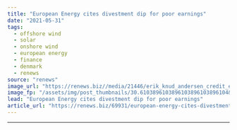```yaml
---
title: "European Energy cites divestment dip for poor earnings"
date: "2021-05-31"
tags: 
  - offshore wind
  - solar
  - onshore wind
  - european energy
  - finance
  - denmark
  - renews
source: "renews"
image_url: "https://renews.biz//media/21446/erik_knud_andersen_credit_european_energy.jpg?mode=crop&width=770&heightratio=0.6103896103896103896103896104&slimmage=true"
image_fp: "/assets/img/post_thumbnails/30.6103896103896103896103896104&slimmage=true"
lead: "European Energy cites divestment dip for poor earnings"
article_url: "https://renews.biz/69931/european-energy-cites-divestment-dip-for-poor-earnings/"
---
```


---
